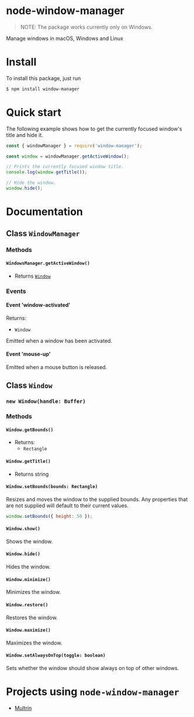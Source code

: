 # node-window-manager
> NOTE: The package works currently only on Windows.

Manage windows in macOS, Windows and Linux

# Install
To install this package, just run
```bash
$ npm install window-manager
```

# Quick start

The following example shows how to get the currently focused window's title and hide it.

```javascript
const { windowManager } = require('window-manager');

const window = windowManager.getActiveWindow();

// Prints the currently focused window title.
console.log(window.getTitle());

// Hide the window.
window.hide();
```

# Documentation

## Class `WindowManager`

### Methods

#### `WindowsManager.getActiveWindow()`

- Returns [`Window`](#class-window)

### Events

#### Event 'window-activated'

Returns:
- `Window`

Emitted when a window has been activated.

#### Event 'mouse-up'

Emitted when a mouse button is released.

## Class `Window`

### `new Window(handle: Buffer)`

### Methods

#### `Window.getBounds()`

- Returns:
  - `Rectangle`

#### `Window.getTitle()`

- Returns string

#### `Window.setBounds(bounds: Rectangle)`

Resizes and moves the window to the supplied bounds. Any properties that are not supplied will default to their current values.

```javascript
window.setBounds({ height: 50 });
```

#### `Window.show()`

Shows the window.

#### `Window.hide()`

Hides the window.

#### `Window.minimize()`

Minimizes the window.

#### `Window.restore()`

Restores the window.

#### `Window.maximize()`

Maximizes the window.

#### `Window.setAlwaysOnTop(toggle: boolean)`

Sets whether the window should show always on top of other windows. 

# Projects using `node-window-manager`
- [Multrin](https://github.com/sentialx/multrin)
